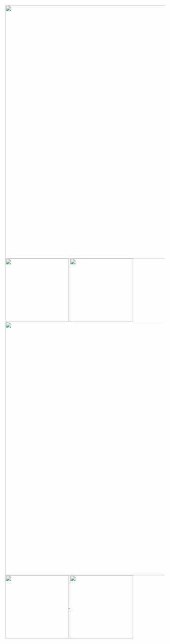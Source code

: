 <img width=800 src='https://github-readme-streak-stats.herokuapp.com/?user=mithilreddy369&theme=radical&hide_border=true' />
<img height=200 align="center" src="https://github-readme-stats.vercel.app/api?username=mithilreddy369&show_icons=true&theme=radical&hide_border=true" />
<img height=200 align="center" src="https://github-readme-stats.vercel.app/api/top-langs?username=mithilreddy369&theme=radical&layout=compact&langs_count=8&card_width=320&hide_border=true" />
<a href="https://github.com/mithilreddy369?tab=repositories">
  <img width=800 src='https://github-readme-streak-stats.herokuapp.com/?user=mithilreddy369&theme=radical&hide_border=true' />
</a>
<a href="https://github.com/mithilreddy369?tab=repositories">
  <img height=200 align="center" src="https://github-readme-stats.vercel.app/api?username=mithilreddy369&show_icons=true&theme=radical&hide_border=true" />
</a>
<a href="https://github.com/mithilreddy369?tab=repositories">
  <img height=200 align="center" src="https://github-readme-stats.vercel.app/api/top-langs?username=mithilreddy369&theme=radical&layout=compact&langs_count=8&card_width=320&hide_border=true" />
</a>
